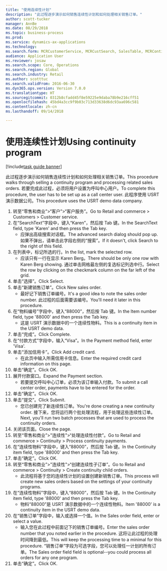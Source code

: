 ```yaml
--- 
title: "使用连续性计划"
description: "此过程逐步演示如何销售连续性计划和如何处理相关销售订单。"
author: scott-tucker
manager: AnnBe
ms.date: 08/29/2018
ms.topic: business-process
ms.prod: 
ms.service: dynamics-ax-applications
ms.technology: 
ms.search.form: MCRCustomerService, MCRCustSearch, SalesTable, MCRContinuityCustInfo, MCRCustPaymLookup, CreditCardTokenization, CreditCardLookup, MCRSalesOrderRecap
audience: Application User
ms.reviewer: josaw
ms.search.scope: Core, Operations
ms.search.region: Global
ms.search.industry: Retail
ms.author: scotttuc
ms.search.validFrom: 2016-06-30
ms.dyn365.ops.version: Version 7.0.0
ms.translationtype: HT
ms.sourcegitcommit: 0312b8cfadd45f8e59225e9daba78b9e216cff51
ms.openlocfilehash: 45bd4a3cc9f9b03c713d33638d6dc93aa696c581
ms.contentlocale: zh-cn
ms.lasthandoff: 09/14/2018

---
```

# <a name="using-continuity-program"></a><span data-ttu-id="11f40-103">使用连续性计划</span><span class="sxs-lookup"><span data-stu-id="11f40-103">Using continuity program</span></span>

[!include[task guide banner](../includes/task-guide-banner.md)]

<span data-ttu-id="11f40-104">此过程逐步演示如何销售连续性计划和如何处理相关销售订单。</span><span class="sxs-lookup"><span data-stu-id="11f40-104">This procedure walks through selling a continuity program and processing related sales orders.</span></span> <span data-ttu-id="11f40-105">若要完成此过程，必须将用户设置为呼叫中心用户。</span><span class="sxs-lookup"><span data-stu-id="11f40-105">To complete this procedure, the user has to be set up as a call center user.</span></span> <span data-ttu-id="11f40-106">此程序使用 USRT 演示数据公司。</span><span class="sxs-lookup"><span data-stu-id="11f40-106">This procedure uses the USRT demo data company.</span></span>

1. <span data-ttu-id="11f40-107">转至“零售和商业”>“客户”>“客户服务”。</span><span class="sxs-lookup"><span data-stu-id="11f40-107">Go to Retail and commerce > Customers > Customer service.</span></span>
2. <span data-ttu-id="11f40-108">在“SearchText”字段中，键入“Karen”，然后按 Tab 键。</span><span class="sxs-lookup"><span data-stu-id="11f40-108">In the SearchText field, type 'Karen' and then press the Tab key.</span></span>
    * <span data-ttu-id="11f40-109">应弹出高级搜索对话框。</span><span class="sxs-lookup"><span data-stu-id="11f40-109">The advanced search dialog should pop up.</span></span> <span data-ttu-id="11f40-110">如果不弹出，请单击此字段右侧的“搜索”。</span><span class="sxs-lookup"><span data-stu-id="11f40-110">If it doesn't, click Search to the right of this field.</span></span>  
3. <span data-ttu-id="11f40-111">在列表中，标记所选的行。</span><span class="sxs-lookup"><span data-stu-id="11f40-111">In the list, mark the selected row.</span></span>
    * <span data-ttu-id="11f40-112">应该只有一行在显示 Karen Berg。</span><span class="sxs-lookup"><span data-stu-id="11f40-112">There should be only one row with Karen Berg showing.</span></span> <span data-ttu-id="11f40-113">通过单击网格最左侧的复选标记列选中行。</span><span class="sxs-lookup"><span data-stu-id="11f40-113">Select the row by clicking on the checkmark column on the far left of the grid.</span></span>  
4. <span data-ttu-id="11f40-114">单击“选择”。</span><span class="sxs-lookup"><span data-stu-id="11f40-114">Click Select.</span></span>
5. <span data-ttu-id="11f40-115">单击“新建销售订单”。</span><span class="sxs-lookup"><span data-stu-id="11f40-115">Click New sales order.</span></span>
    * <span data-ttu-id="11f40-116">最好记下销售订单编号。</span><span class="sxs-lookup"><span data-stu-id="11f40-116">It's a good idea to note the sales order number.</span></span> <span data-ttu-id="11f40-117">此过程的后面需要该编号。</span><span class="sxs-lookup"><span data-stu-id="11f40-117">You'll need it later in this procedure.</span></span>  
6. <span data-ttu-id="11f40-118">在“物料编号”字段中，键入“88000”，然后按 Tab 键。</span><span class="sxs-lookup"><span data-stu-id="11f40-118">In the Item number field, type '88000' and then press the Tab key.</span></span>
    * <span data-ttu-id="11f40-119">这是 USRT 演示数据中的一个连续性物料。</span><span class="sxs-lookup"><span data-stu-id="11f40-119">This is a continuity item in the USRT demo data.</span></span>  
7. <span data-ttu-id="11f40-120">单击“完成”。</span><span class="sxs-lookup"><span data-stu-id="11f40-120">Click Complete.</span></span>
8. <span data-ttu-id="11f40-121">在“付款方式”字段中，输入“Visa”。</span><span class="sxs-lookup"><span data-stu-id="11f40-121">In the Payment method field, enter 'Visa'.</span></span>
9. <span data-ttu-id="11f40-122">单击“添加信用卡”。</span><span class="sxs-lookup"><span data-stu-id="11f40-122">Click Add credit card.</span></span>
    * <span data-ttu-id="11f40-123">在此页中输入所需信用卡信息。</span><span class="sxs-lookup"><span data-stu-id="11f40-123">Enter the required credit card information on this page.</span></span>  
10. <span data-ttu-id="11f40-124">单击“确定”。</span><span class="sxs-lookup"><span data-stu-id="11f40-124">Click OK.</span></span>
11. <span data-ttu-id="11f40-125">展开付款窗口。</span><span class="sxs-lookup"><span data-stu-id="11f40-125">Expand the Payment section.</span></span>
    * <span data-ttu-id="11f40-126">若要提交呼叫中心订单，必须为该订单输入付款。</span><span class="sxs-lookup"><span data-stu-id="11f40-126">To submit a call center order, payments have to be entered for the order.</span></span>  
12. <span data-ttu-id="11f40-127">单击“确定”。</span><span class="sxs-lookup"><span data-stu-id="11f40-127">Click OK.</span></span>
13. <span data-ttu-id="11f40-128">单击“提交”。</span><span class="sxs-lookup"><span data-stu-id="11f40-128">Click Submit.</span></span>
    * <span data-ttu-id="11f40-129">您已创建完了新连续性订单。</span><span class="sxs-lookup"><span data-stu-id="11f40-129">You're done creating a new continuity order.</span></span> <span data-ttu-id="11f40-130">接下来，您将运行两个批处理流程，用于处理这些连续性订单。</span><span class="sxs-lookup"><span data-stu-id="11f40-130">Next, you'll run two batch processes that are used to process the continuity orders.</span></span>  
14. <span data-ttu-id="11f40-131">关闭该页面。</span><span class="sxs-lookup"><span data-stu-id="11f40-131">Close the page.</span></span>
15. <span data-ttu-id="11f40-132">转至“零售和商业”>"连续性">“处理连续性付款”。</span><span class="sxs-lookup"><span data-stu-id="11f40-132">Go to Retail and commerce > Continuity > Process continuity payments.</span></span>
16. <span data-ttu-id="11f40-133">在“连续性物料”字段中，键入“88000”，然后按 Tab 键。</span><span class="sxs-lookup"><span data-stu-id="11f40-133">In the Continuity item field, type '88000' and then press the Tab key.</span></span>
17. <span data-ttu-id="11f40-134">单击“确定”。</span><span class="sxs-lookup"><span data-stu-id="11f40-134">Click OK.</span></span>
18. <span data-ttu-id="11f40-135">转至“零售和商业”>"连续性">“创建连续性子订单”。</span><span class="sxs-lookup"><span data-stu-id="11f40-135">Go to Retail and commerce > Continuity > Create continuity child orders.</span></span>
    * <span data-ttu-id="11f40-136">此流程将基于您的连续性计划的设置创建新销售订单。</span><span class="sxs-lookup"><span data-stu-id="11f40-136">This process will create new sales orders based on the settings of your continuity programs.</span></span>  
19. <span data-ttu-id="11f40-137">在“连续性物料”字段中，键入“88000”，然后按 Tab 键。</span><span class="sxs-lookup"><span data-stu-id="11f40-137">In the Continuity item field, type '88000' and then press the Tab key.</span></span>
    * <span data-ttu-id="11f40-138">物料“88000”是 USRT 演示数据中的一个连续性物料。</span><span class="sxs-lookup"><span data-stu-id="11f40-138">Item '88000' is a continuity item in the USRT demo data.</span></span>  
20. <span data-ttu-id="11f40-139">在“销售订单”字段中，输入或选择一个值。</span><span class="sxs-lookup"><span data-stu-id="11f40-139">In the Sales order field, enter or select a value.</span></span>
    * <span data-ttu-id="11f40-140">输入您在此过程中前面记下的销售订单编号。</span><span class="sxs-lookup"><span data-stu-id="11f40-140">Enter the sales order number that you noted earlier in the procedure.</span></span> <span data-ttu-id="11f40-141">这将让此过程的处理时间降到最低。</span><span class="sxs-lookup"><span data-stu-id="11f40-141">This will keep the processing time to a minimal for this procedure.</span></span> <span data-ttu-id="11f40-142">“销售订单”字段为可选字段，您可以处理任一计划的所有订单。</span><span class="sxs-lookup"><span data-stu-id="11f40-142">The Sales order field field is optional--you could process all orders for any one program.</span></span>  
21. <span data-ttu-id="11f40-143">单击“确定”。</span><span class="sxs-lookup"><span data-stu-id="11f40-143">Click OK.</span></span>


